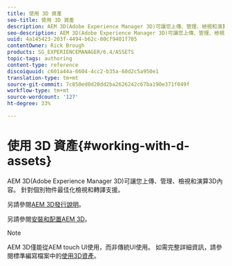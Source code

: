 ```yaml
---
title: 使用 3D 資產
seo-title: 使用 3D 資產
description: AEM 3D(Adobe Experience Manager 3D)可讓您上傳、管理、檢視和演算3D內容。 針對個別物件最佳化檢視和轉譯支援。
seo-description: AEM 3D(Adobe Experience Manager 3D)可讓您上傳、管理、檢視和演算3D內容。 針對個別物件最佳化檢視和轉譯支援。
uuid: 4a145423-203f-4494-b62c-80cf9401f705
contentOwner: Rick Brough
products: SG_EXPERIENCEMANAGER/6.4/ASSETS
topic-tags: authoring
content-type: reference
discoiquuid: c601a44a-6604-4cc2-b35a-60d2c5a950e1
translation-type: tm+mt
source-git-commit: 7c850ed0d20dd2ba2626242c67ba190e371f049f
workflow-type: tm+mt
source-wordcount: '127'
ht-degree: 33%

---
```



# 使用 3D 資產{#working-with-d-assets}

AEM 3D(Adobe Experience Manager 3D)可讓您上傳、管理、檢視和演算3D內容。 針對個別物件最佳化檢視和轉譯支援。

另請參閱[AEM 3D發行說明](/help/release-notes/aem3d-release-notes.md)。

另請參閱[安裝和配置AEM 3D](/help/assets/install-config-3d.md)。

>[!NOTE]
>
>AEM 3D僅能從AEM touch UI使用，而非傳統UI使用。 如需完整詳細資訊，請參閱標準編寫檔案中的[使用3D資產](/help/assets/assets-3d.md)。

